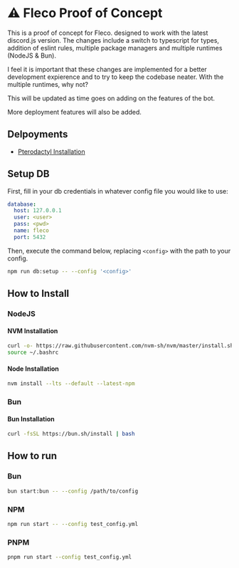 # ⚠️ Fleco Proof of Concept

This is a proof of concept for Fleco. designed to work with the latest discord.js version. The changes include a switch to typescript for types, addition of eslint rules, multiple package managers and multiple runtimes (NodeJS & Bun).

I feel it is important that these changes are implemented for a better development expierence and to try to keep the codebase neater. With the multiple runtimes, why not?

This will be updated as time goes on adding on the features of the bot.

More deployment features will also be added.

## Delpoyments

- [Pterodactyl Installation](./PTERO_INSTALL.md)

## Setup DB
First, fill in your db credentials in whatever config file you would like to use:

```yaml
database:
  host: 127.0.0.1
  user: <user>
  pass: <pwd>
  name: fleco
  port: 5432
```

Then, execute the command below, replacing `<config>` with the path to your config.

```bash
npm run db:setup -- --config '<config>'
```

## How to Install

### NodeJS

#### NVM Installation

```bash
curl -o- https://raw.githubusercontent.com/nvm-sh/nvm/master/install.sh | bash
source ~/.bashrc
```

#### Node Installation

```bash
nvm install --lts --default --latest-npm
```

### Bun

#### Bun Installation

```bash
curl -fsSL https://bun.sh/install | bash
```

## How to run

### Bun

```bash
bun start:bun -- --config /path/to/config
```

### NPM

```bash
npm run start -- --config test_config.yml
```

### PNPM

```bash
pnpm run start --config test_config.yml
```
